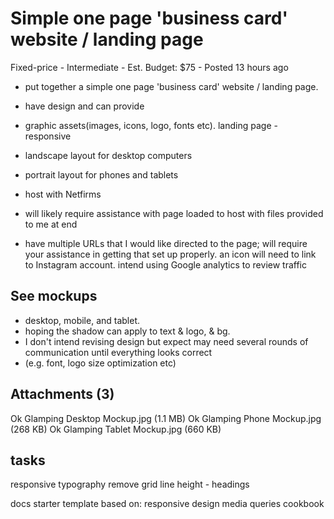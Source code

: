 # Simple one page 'business card' website / landing page 
Fixed-price - Intermediate - Est. Budget: $75 - Posted 13 hours ago 

- put together a simple one page 
'business card' website / landing page. 

- have design and can provide 
- graphic assets(images, icons, logo, fonts etc). 
landing page - responsive 
- landscape layout for desktop computers 
- portrait layout for phones and tablets

- host with Netfirms 
- will likely require assistance with page loaded to host 
with files provided to me at end 
- have multiple URLs that I would like directed to the page; 
will require your assistance in getting that set up properly. 
an icon will need to link to Instagram account. 
intend using Google analytics to review traffic

## See mockups
- desktop, mobile, and tablet. 
- hoping the shadow can apply to text & logo, & bg. 
- I don't intend revising design but expect may need several rounds 
of communication until everything looks correct
- (e.g. font, logo size optimization etc)

## Attachments (3)
Ok Glamping Desktop Mockup.jpg (1.1 MB)
Ok Glamping Phone Mockup.jpg (268 KB)
Ok Glamping Tablet Mockup.jpg (660 KB) 

## tasks
responsive typography
remove grid
line height - headings

docs
starter template based on:
responsive design
media queries
cookbook































